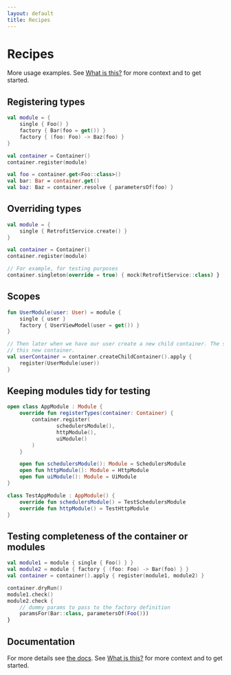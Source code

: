 ```yaml
---
layout: default
title: Recipes
---
```


# Recipes

More usage examples. See [What is this?](https://jbrunton.github.io/mini-container/) for more context and to get started.

## Registering types

```kotlin
val module = {
    single { Foo() }
    factory { Bar(foo = get()) }
    factory { (foo: Foo) -> Baz(foo) }
}

val container = Container()
container.register(module)

val foo = container.get<Foo::class>()
val bar: Bar = container.get()
val baz: Baz = container.resolve { parametersOf(foo) }

```

## Overriding types

```kotlin
val module = {
    single { RetrofitService.create() }
}

val container = Container()
container.register(module)

// For example, for testing purposes
container.singleton(override = true) { mock(RetrofitService::class) }
```

## Scopes

```kotlin
fun UserModule(user: User) = module {
    single { user }
    factory { UserViewModel(user = get()) }
}

// Then later when we have our user create a new child container. The scope of this module is then simply the scope of
// this new container.
val userContainer = container.createChildContainer().apply {
    register(UserModule(user))
}
```

## Keeping modules tidy for testing

```kotlin
open class AppModule : Module {
    override fun registerTypes(container: Container) {
        container.register(
                schedulersModule(),
                httpModule(),
                uiModule()
        )
    }

    open fun schedulersModule(): Module = SchedulersModule
    open fun httpModule(): Module = HttpModule
    open fun uiModule(): Module = UiModule
}

class TestAppModule : AppModule() {
    override fun schedulersModule() = TestSchedulersModule
    override fun httpModule() = TestHttpModule
}
```

## Testing completeness of the container or modules

```kotlin
val module1 = module { single { Foo() } }
val module2 = module { factory { (foo: Foo) -> Bar(foo) } }
val container = container().apply { register(module1, module2) }

container.dryRun()
module1.check()
module2.check {
    // dummy params to pass to the factory definition
    paramsFor(Bar::class, parametersOf(Foo()))
}
```

## Documentation

For more details see [the docs](dokka/mini-container). See [What is this?](https://jbrunton.github.io/mini-container/) for more context and to get started.

